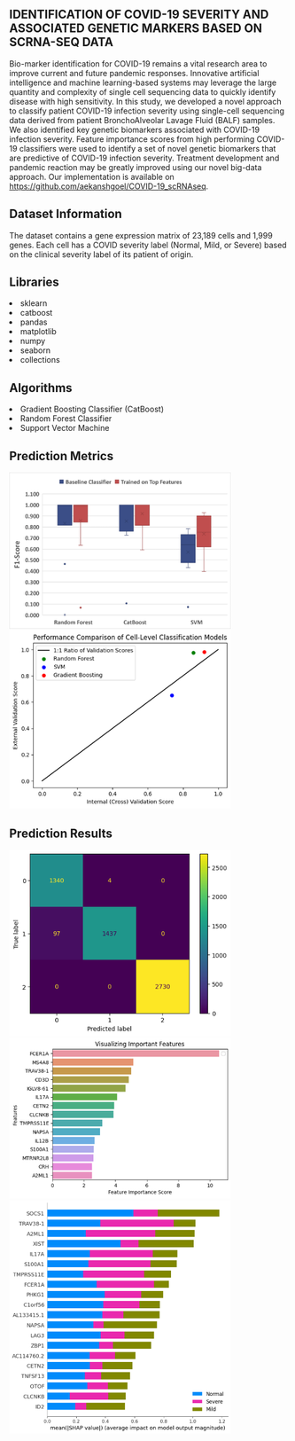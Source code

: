 ## IDENTIFICATION OF COVID-19 SEVERITY AND ASSOCIATED GENETIC MARKERS BASED ON SCRNA-SEQ DATA
Bio-marker identification for COVID-19 remains a vital research area to improve current and future pandemic responses. Innovative artificial intelligence and machine learning-based systems may leverage the large quantity and complexity of single cell sequencing data to quickly identify disease with high sensitivity. In this study, we developed a novel approach to classify patient COVID-19 infection severity using single-cell sequencing data derived from patient BronchoAlveolar Lavage Fluid (BALF) samples. We also identified key genetic biomarkers associated with COVID-19 infection severity. Feature importance scores from high performing COVID-19 classifiers were used to identify a set of novel genetic biomarkers that are predictive of COVID-19 infection severity. Treatment development and pandemic reaction may be greatly improved using our novel big-data approach. Our implementation is available on https://github.com/aekanshgoel/COVID-19_scRNAseq.

## Dataset Information

The dataset contains a gene expression matrix of 23,189 cells and 1,999 genes. Each cell has a COVID severity label (Normal, Mild, or Severe) based on the clinical severity label of its patient of origin.

## Libraries

<li>sklearn
<li>catboost
<li>pandas
<li>matplotlib
<li>numpy
<li>seaborn
<li>collections

## Algorithms

<li>Gradient Boosting Classifier (CatBoost)
<li>Random Forest Classifier
<li>Support Vector Machine

## Prediction Metrics
<img src="https://github.com/aekanshgoel/COVID-19_scRNAseq/blob/main/boxplot.png" width="400">
<img src="https://github.com/aekanshgoel/COVID-19_scRNAseq/blob/main/cross-validation.png" width="400">

## Prediction Results
<img src="https://github.com/aekanshgoel/COVID-19_scRNAseq/blob/main/confusion-mat.png" width="400">
<img src="https://github.com/aekanshgoel/COVID-19_scRNAseq/blob/main/featureimp.png" width="400">
<img src="https://github.com/aekanshgoel/COVID-19_scRNAseq/blob/main/shap.png" width="400">
